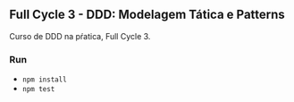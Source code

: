 ## Full Cycle 3 - DDD: Modelagem Tática e Patterns

Curso de DDD na pŕatica, Full Cycle 3.

### Run

* `npm install`
* `npm test`